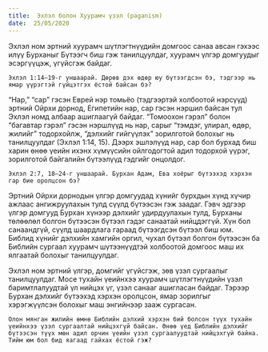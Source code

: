 ```yaml
---
title:  Эхлэл болон Хуурамч үзэл (paganism)
date:  25/05/2020
---
```


Эхлэл ном эртний хуурамч шүтлэгтнүүдийн домгоос санаа авсан гэхээс илүү Бурханыг Бүтээгч биш гэж танилцуулдаг, хуурамч үлгэр домгуудыг эсэргүүцэж, үгүйсгэж байдаг.

`Эхлэл 1:14–19-г уншаарай. Дөрөв дэх өдөр юу бүтээгдсэн бэ, тэдгээр нь ямар үүрэгтэй гүйцэтгэх ёстой байсан бэ?`

“Нар,” “сар” гэсэн Еврей нэр томьёо (тэдгээртэй холбоотой нэрсүүд) эртний Ойрхи дорнод, Египетийн нар, сар гэсэн нэршил байсан тул Эхлэл номд албаар ашиглаагүй байдаг. “Томоохон гэрэл” болон “багавтар гэрэл” гэсэн нэршлүүд нь нар, сарыг “тэмдэг, улирал, өдөр, жилийг” тодорхойлж, “дэлхийг гийгүүлэх” зорилготой болохыг нь танилцуулдаг (Эхлэл 1:14, 15). Дээрх эшлэлүүд нар, сар бол бурхад биш харин өнөө үеийн ихэнх хүмүүсийн ойлгодогтой адил тодорхой үүрэг, зорилготой байгалийн бүтээлүүд гэдгийг онцолдог.

`Эхлэл 2:7, 18–24-г уншаарай. Бурхан Адам, Ева хоёрыг бүтээхэд хэрхэн гар бие оролцсон бэ?`

Эртний Ойрхи дорнодын үлгэр домгуудад хүнийг бурхдын хүнд хүчир ажлаас ангижруулахын тулд сүүлд бүтээсэн гэж заадаг. Гэвч эдгээр үлгэр домгууд Бурхан хүнээр дэлхийг удирдуулахын тулд, Бурханы төлөөлөл болгон бүтээсэн бүтээл гэдэг санаатай нийцдэггүй. Хүн бол санаандгүй, сүүлд шаардлага гараад бүтээгдсэн бүтээл биш юм. Библид хүнийг дэлхийн хамгийн оргил, чухал бүтээл болгон бүтээсэн ба Библийн сургаал хуурамч шүтээнүүдтэй холбоотой домгоос маш их ялгаатай болохыг танилцуулдаг.

Эхлэл ном эртний үлгэр, домгийг үгүйсгэж, зөв үзэл сургаалыг танилцуулдаг. Мосе тухайн үеийнхээ хуурамч шүтлэгтнүүдийн үзэл баримтлалуудтай үл нийцэх үг, үзэл санааг ашигласан байдаг. Тэрээр Бурхан дэлхийг бүтээхэд хэрхэн оролцсон, ямар зорилгыг хэрэгжүүлсэн болохыг маш энгийнээр зааж сургасан.

`Олон мянган жилийн өмнө Библийн дэлхий хэрхэн бий болсон түүх тухайн үеийнхээ үзэл сургаалтай нийцэхгүй байсан. Өнөө үед Библийн дэлхийг бүтээсэн түүх мөн адил орчин үеийн үзэл сургаалуудтай нийцэхгүй байна. Тийм юм бол бид яагаад гайхах ёстой гэж?`